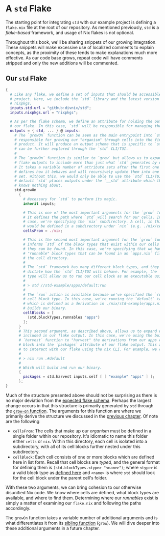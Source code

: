 # A `std` Flake

The starting point for integrating `std` with our example project is defining a
`flake.nix` file at the root of our repository. As mentioned previously, `std`
is a _flake-based_ framework, and usage of Nix flakes is not optional.

Throughout this book, we'll be sharing snippets of our growing integration.
These snippets will make excessive use of localized comments to explain
concepts, as the proximity of these tends to make explanations much more
effective. As our code base grows, repeat code will have comments stripped and
only the new additions will be commented.

## Our `std` Flake

```nix
{
  # Like any flake, we define a set of inputs that should be accessible to our
  # project. Here, we include the `std` library and the latest version of
  # nixpkgs.
  inputs.std.url = "github:divnix/std";
  inputs.nixpkgs.url = "nixpkgs";

  # As per the flake schema, we define an attribute for holding the outputs of
  # our flake. In this case, `std` will be responsible for managing the outputs.
  outputs = { std, ... } @ inputs:
    # The `growOn` function can be seen as the main entrypoint into `std`. It is
    # responsible for growing our "organism" through cells into the final
    # product. It will produce an output schema that is specific to `std` and
    # can be further explored through the `std` CLI/TUI.
    #
    # The `growOn` function is similar to `grow` but allows us to expand our
    # flake outputs to include more than just what `std` generates by default.
    # It takes a variable number of attribute sets after the first one which
    # defines how it behaves and will recursively update them into one final
    # set. Without this, we would only be able to use the `std` CLI/TUI, as by
    # default `std` places outputs under the `__std` attribute which the nix CLI
    # knows nothing about.
    std.growOn
      {
        # Necessary for `std` to perform its magic.
        inherit inputs;

        # This is one of the most important arguments for the `grow` function.
        # It defines the path where `std` will search for our cells. In this
        # case, we're specifying the `nix` subdirectory. A cell, in this case,
        # would be defined in a subdirectory under `nix` (e.g. ./nix/cell).
        cellsFrom = ./nix;

        # This is the second most important argument for the `grow` function. It
        # informs `std` of the block types that exist within our cells and where
        # they can be found. In this case, we're specifying that we have
        # "runnable" block types that can be found in an `apps.nix` file under
        # the cell directory.
        #
        # The `std` framework has many different block types, and they primarily
        # dictate how the `std` CLI/TUI will behave. For example, the `runnable`
        # type will allow us to run our cell block as an executable using:
        #
        # > std //std-example/apps/default:run
        #
        # The `run` action is available because we've specified the `runnable`
        # cell block type. In this case, we're running the `default` target
        # which is defined as a derivation in ./nix/std-example/apps.nix that
        # builds our binary.
        cellBlocks = [
          (std.blockTypes.runnables "apps")
        ];
      }
      # This second argument, as described above, allows us to expand what gets
      # included in our flake output. In this case, we're using the built-in
      # `harvest` function to "harvest" the derivations from our apps cell
      # block into the `packages` attribute of our flake output. This allows us
      # to interact with our flake using the nix CLI. For example, we can run
      #
      # > nix run .#default
      #
      # Which will build and run our binary.
      {
        packages = std.harvest inputs.self [ [ "example" "apps" ] ];
      };
}
```

Much of the structure presented above should not be surprising as there is no
major deviation from the [expected flake schema][flake-schema]. Perhaps the
largest change occurs in that this structure is primarily generated by `std`
through the [`grow-on` function][grow-on]. The arguments for this function are
where we primarily derive the structure we discussed in the
[previous chapter](introduction.md). Of note are the following:

- `cellsFrom`: The cells that make up our _organism_ must be defined in a single
  folder within our repository. It's idiomatic to name this folder either
  `cells` or `nix`. Within this directory, each cell is isolated into a
  subdirectory, with all of its cell blocks further nested under this
  subdirectory.
- `cellBlock`: Each cell consists of one or more blocks which are defined here
  in list form. Recall that cell blocks are _typed_, and the general format for
  defining them is `(std.blockTypes.<type> "<name>")`; where `<type>` is a valid
  block type as [defined here][block-types] and `<name>` is where `std` should
  look for the cell block under the parent cell's folder.

With these two arguments, we can bring cohesion to our otherwise disunified Nix
code. We know where cells are defined, what block types are available, and where
to find them. Determining where our _runnables_ exist is simply a matter of
examining our `flake.nix` and following the paths accordingly.

The `growOn` function takes a variable number of additional arguments and is
what differentiates it from its [sibling function][grow] (`grow`). We will dive
deeper into these additional arguments in a future chapter.

[block-types]: https://github.com/divnix/std/tree/main/src/blocktypes
[flake-schema]: https://nixos.wiki/wiki/Flakes#Flake_schema
[grow]: https://github.com/divnix/std/blob/main/src/grow.nix
[grow-on]: https://github.com/divnix/std/blob/main/src/grow-on.nix
